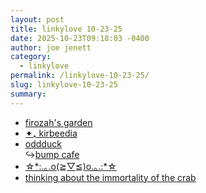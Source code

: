```yaml
---
layout: post
title: 𝚕𝚒𝚗𝚔𝚢𝚕𝚘𝚟𝚎 𝟷𝟶-𝟸𝟹-𝟸𝟻
date: 2025-10-23T09:18:03 -0400
author: joe jenett
category:
  - linkylove
permalink: /linkylove-10-23-25/
slug: linkylove-10-23-25
summary:
---
```

<ul class="linkylove">
	<li><a title="firozah" href="https://firozah.com/">firozah's garden</a></li>
	<li><a title="wang" href="https://kirb.pet/">✦₊ kirbeedia</a></li>
	<li><a href="https://oddduck.neocities.org/">oddduck</a><br>&#8618;<a title="bump cafe" href="https://www.bumps.cafe/">bump cafe</a></li>
	<li><a title="Spencer" href="https://foggybear42.net/">☆*:.｡.o(≧▽≦)o.｡.:*☆</a></li>
	<li><a title="mushmallow" href="https://mushmallow.neocities.org/">thinking about the immortality of the crab</a></li>
</ul>

<a href="https://brid.gy/publish/mastodon"></a>